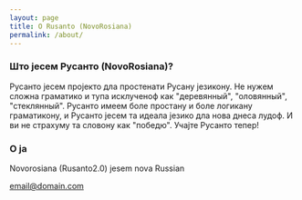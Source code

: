 ```yaml
---
layout: page
title: O Rusanto (NovoRosiana)
permalink: /about/
---
```



### Што јесем Русанто (NovoRosiana)?

Русанто јесем пројекто дла простенати  Русану језикону. Не нужем сложна граматико и тупа исклученоф как "деревянный", "оловянный", "стеклянный". Русанто имеем боле простану и боле логикану граматикону, и Русанто јесем та идеала језико дла нова днеса лудоф. И ви не страхуму та словону как "победю". Учајте Русанто тепер!

### О ја

Novorosiana (Rusanto2.0) jesem nova Russian

[email@domain.com](mailto:email@domain.com)